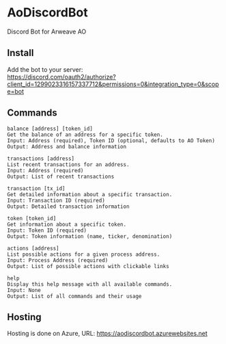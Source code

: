 # AoDiscordBot
Discord Bot for Arweave AO

## Install
Add the bot to your server:  
https://discord.com/oauth2/authorize?client_id=1299023316157337712&permissions=0&integration_type=0&scope=bot

## Commands
```
balance [address] [token_id]
Get the balance of an address for a specific token.
Input: Address (required), Token ID (optional, defaults to AO Token)
Output: Address and balance information

transactions [address]
List recent transactions for an address.
Input: Address (required)
Output: List of recent transactions

transaction [tx_id]
Get detailed information about a specific transaction.
Input: Transaction ID (required)
Output: Detailed transaction information

token [token_id]
Get information about a specific token.
Input: Token ID (required)
Output: Token information (name, ticker, denomination)

actions [address]
List possible actions for a given process address.
Input: Process Address (required)
Output: List of possible actions with clickable links

help
Display this help message with all available commands.
Input: None
Output: List of all commands and their usage
```

## Hosting
Hosting is done on Azure, URL: https://aodiscordbot.azurewebsites.net
